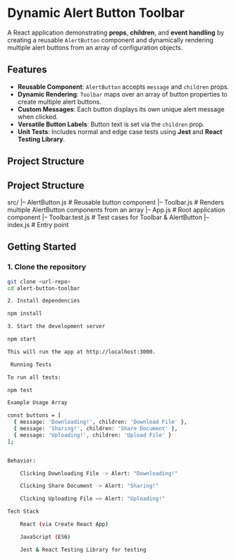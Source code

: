 # Dynamic Alert Button Toolbar

A React application demonstrating **props**, **children**, and **event handling** by creating a reusable `AlertButton` component and dynamically rendering multiple alert buttons from an array of configuration objects.

## Features
- **Reusable Component**: `AlertButton` accepts `message` and `children` props.
- **Dynamic Rendering**: `Toolbar` maps over an array of button properties to create multiple alert buttons.
- **Custom Messages**: Each button displays its own unique alert message when clicked.
- **Versatile Button Labels**: Button text is set via the `children` prop.
- **Unit Tests**: Includes normal and edge case tests using **Jest** and **React Testing Library**.


## Project Structure


## Project Structure

src/
|– AlertButton.js # Reusable button component
|– Toolbar.js # Renders multiple AlertButton components from an array
|– App.js # Root application component
|– Toolbar.test.js # Test cases for Toolbar & AlertButton
|– index.js # Entry point


## Getting Started

### 1. Clone the repository
```bash
git clone <url-repo>
cd alert-button-toolbar

2. Install dependencies

npm install

3. Start the development server

npm start

This will run the app at http://localhost:3000.

 Running Tests

To run all tests:

npm test

Example Usage Array

const buttons = [
  { message: 'Downloading!', children: 'Download File' },
  { message: 'Sharing!', children: 'Share Document' },
  { message: 'Uploading!', children: 'Upload File' }
];


Behavior:

    Clicking Downloading File -> Alert: "Downloading!"

    Clicking Share Document -> Alert: "Sharing!"

    Clicking Uploading File –> Alert: "Uploading!"

Tech Stack

    React (via Create React App)

    JavaScript (ES6)

    Jest & React Testing Library for testing